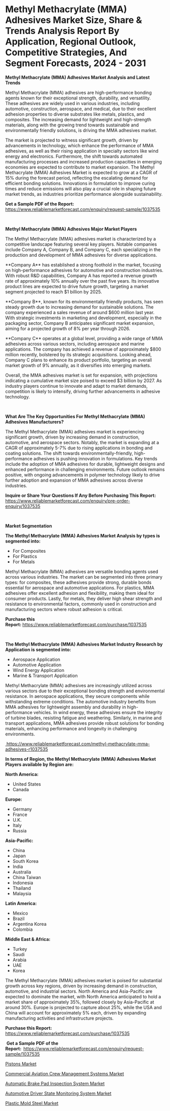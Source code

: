 <p><h1>Methyl Methacrylate (MMA) Adhesives Market Size, Share & Trends Analysis Report By Application, Regional Outlook, Competitive Strategies, And Segment Forecasts, 2024 - 2031</h1></p><p><strong>Methyl Methacrylate (MMA) Adhesives Market Analysis and Latest Trends</strong></p>
<p><p>Methyl Methacrylate (MMA) adhesives are high-performance bonding agents known for their exceptional strength, durability, and versatility. These adhesives are widely used in various industries, including automotive, construction, aerospace, and medical, due to their excellent adhesion properties to diverse substrates like metals, plastics, and composites. The increasing demand for lightweight and high-strength materials, along with the growing trend towards sustainable and environmentally friendly solutions, is driving the MMA adhesives market.</p><p>The market is projected to witness significant growth, driven by advancements in technology, which enhance the performance of MMA adhesives, as well as their rising application in specialty sectors like wind energy and electronics. Furthermore, the shift towards automated manufacturing processes and increased production capacities in emerging economies are expected to contribute to market expansion. The Methyl Methacrylate (MMA) Adhesives Market is expected to grow at a CAGR of 15% during the forecast period, reflecting the escalating demand for efficient bonding solutions. Innovations in formulation to improve curing times and reduce emissions will also play a crucial role in shaping future market trends, as industries prioritize performance alongside sustainability.</p></p>
<p><strong>Get a Sample PDF of the Report:&nbsp;</strong> <a href="https://www.reliablemarketforecast.com/enquiry/request-sample/1037535?utm_campaign=1080&utm_medium=2&utm_source=Github&utm_content=ia&utm_term=05122024&utm_id=methyl-methacrylate-mma-adhesives">https://www.reliablemarketforecast.com/enquiry/request-sample/1037535</a></p>
<p>&nbsp;</p>
<p><strong>Methyl Methacrylate (MMA) Adhesives Major Market Players</strong></p>
<p><p>The Methyl Methacrylate (MMA) adhesives market is characterized by a competitive landscape featuring several key players. Notable companies include Company A, Company B, and Company C, each specializing in the production and development of MMA adhesives for diverse applications.</p><p>**Company A** has established a strong foothold in the market, focusing on high-performance adhesives for automotive and construction industries. With robust R&D capabilities, Company A has reported a revenue growth rate of approximately 10% annually over the past five years. Its innovative product lines are expected to drive future growth, targeting a market segment projected to reach $1 billion by 2025.</p><p>**Company B**, known for its environmentally friendly products, has seen steady growth due to increasing demand for sustainable solutions. The company experienced a sales revenue of around $600 million last year. With strategic investments in marketing and development, especially in the packaging sector, Company B anticipates significant market expansion, aiming for a projected growth of 8% per year through 2026.</p><p>**Company C** operates at a global level, providing a wide range of MMA adhesives across various sectors, including aerospace and marine applications. The company has achieved a revenue of approximately $800 million recently, bolstered by its strategic acquisitions. Looking ahead, Company C plans to enhance its product portfolio, targeting an overall market growth of 9% annually, as it diversifies into emerging markets.</p><p>Overall, the MMA adhesives market is set for expansion, with projections indicating a cumulative market size poised to exceed $3 billion by 2027. As industry players continue to innovate and adapt to market demands, competition is likely to intensify, driving further advancements in adhesive technology.</p></p>
<p>&nbsp;</p>
<p><strong>What Are The Key Opportunities For Methyl Methacrylate (MMA) Adhesives Manufacturers?</strong></p>
<p><p>The Methyl Methacrylate (MMA) adhesives market is experiencing significant growth, driven by increasing demand in construction, automotive, and aerospace sectors. Notably, the market is expanding at a CAGR of approximately 5-7% due to rising applications in bonding and coating solutions. The shift towards environmentally-friendly, high-performance adhesives is pushing innovation in formulations. Key trends include the adoption of MMA adhesives for durable, lightweight designs and enhanced performance in challenging environments. Future outlook remains positive, with ongoing advancements in polymer technology likely to drive further adoption and expansion of MMA adhesives across diverse industries.</p></p>
<p><strong>Inquire or Share Your Questions If Any Before Purchasing This Report:</strong> <a href="https://www.reliablemarketforecast.com/enquiry/pre-order-enquiry/1037535?utm_campaign=1080&utm_medium=2&utm_source=Github&utm_content=ia&utm_term=05122024&utm_id=methyl-methacrylate-mma-adhesives">https://www.reliablemarketforecast.com/enquiry/pre-order-enquiry/1037535</a></p>
<p>&nbsp;</p>
<p><strong>Market Segmentation</strong></p>
<p><strong>The Methyl Methacrylate (MMA) Adhesives Market Analysis by types is segmented into:</strong></p>
<p><ul><li>For Composites</li><li>For Plastics</li><li>For Metals</li></ul></p>
<p><p>Methyl Methacrylate (MMA) adhesives are versatile bonding agents used across various industries. The market can be segmented into three primary types: for composites, these adhesives provide strong, durable bonds essential for aerospace and automotive applications. For plastics, MMA adhesives offer excellent adhesion and flexibility, making them ideal for consumer products. Lastly, for metals, they deliver high shear strength and resistance to environmental factors, commonly used in construction and manufacturing sectors where robust adhesion is critical.</p></p>
<p><strong>Purchase this Report:&nbsp;</strong><a href="https://www.reliablemarketforecast.com/purchase/1037535?utm_campaign=1080&utm_medium=2&utm_source=Github&utm_content=ia&utm_term=05122024&utm_id=methyl-methacrylate-mma-adhesives">https://www.reliablemarketforecast.com/purchase/1037535</a></p>
<p>&nbsp;</p>
<p><strong>The Methyl Methacrylate (MMA) Adhesives Market Industry Research by Application is segmented into:</strong></p>
<p><ul><li>Aerospace Application</li><li>Automotive Application</li><li>Wind Energy Application</li><li>Marine & Transport Application</li></ul></p>
<p><p>Methyl Methacrylate (MMA) adhesives are increasingly utilized across various sectors due to their exceptional bonding strength and environmental resistance. In aerospace applications, they secure components while withstanding extreme conditions. The automotive industry benefits from MMA adhesives for lightweight assembly and durability in high-performance vehicles. In wind energy, these adhesives ensure the integrity of turbine blades, resisting fatigue and weathering. Similarly, in marine and transport applications, MMA adhesives provide robust solutions for bonding materials, enhancing performance and longevity in challenging environments.</p></p>
<p><a href="https://www.reliablemarketforecast.com/methyl-methacrylate-mma-adhesives-r1037535?utm_campaign=1080&utm_medium=2&utm_source=Github&utm_content=ia&utm_term=05122024&utm_id=methyl-methacrylate-mma-adhesives">&nbsp;https://www.reliablemarketforecast.com/methyl-methacrylate-mma-adhesives-r1037535</a></p>
<p><strong>In terms of Region, the Methyl Methacrylate (MMA) Adhesives Market Players available by Region are:</strong></p>
<p>
    <p> <strong> North America: </strong>
        <ul>
            <li>United States</li>
            <li>Canada</li>
        </ul>
        </p> 
    <p> <strong> Europe: </strong>
        <ul>
            <li>Germany</li>
            <li>France</li>
            <li>U.K.</li>
            <li>Italy</li>
            <li>Russia</li>
        </ul>
        </p> 
    <p> <strong> Asia-Pacific: </strong>
        <ul>
            <li>China</li>
            <li>Japan</li>
            <li>South Korea</li>
            <li>India</li>
            <li>Australia</li>
            <li>China Taiwan</li>
            <li>Indonesia</li>
            <li>Thailand</li>
            <li>Malaysia</li>
        </ul>
        </p> 
    <p> <strong> Latin America: </strong>
        <ul>
            <li>Mexico</li>
            <li>Brazil</li>
            <li>Argentina Korea</li>
            <li>Colombia</li>
        </ul>
        </p> 
    <p> <strong> Middle East & Africa: </strong>
        <ul>
            <li>Turkey</li>
            <li>Saudi</li>
            <li>Arabia</li>
            <li>UAE</li>
            <li>Korea</li>
        </ul>
    </p>
    </p>
<p><p>The Methyl Methacrylate (MMA) adhesives market is poised for substantial growth across key regions, driven by increasing demand in construction, automotive, and industrial sectors. North America and Asia-Pacific are expected to dominate the market, with North America anticipated to hold a market share of approximately 35%, followed closely by Asia-Pacific at around 30%. Europe is projected to capture about 25%, while the USA and China will account for approximately 5% each, driven by expanding manufacturing activities and infrastructure projects.</p></p>
<p><strong>Purchase this Report: </strong><a href="https://www.reliablemarketforecast.com/purchase/1037535?utm_campaign=1080&utm_medium=2&utm_source=Github&utm_content=ia&utm_term=05122024&utm_id=methyl-methacrylate-mma-adhesives">https://www.reliablemarketforecast.com/purchase/1037535</a></p>
<p>&nbsp;<strong>Get a Sample PDF of the Report:&nbsp;&nbsp;</strong><a href="https://www.reliablemarketforecast.com/enquiry/request-sample/1037535?utm_campaign=1080&utm_medium=2&utm_source=Github&utm_content=ia&utm_term=05122024&utm_id=methyl-methacrylate-mma-adhesives">https://www.reliablemarketforecast.com/enquiry/request-sample/1037535</a></p>
<p><strong></strong></p>
<p><p><a href="https://issuu.com/reportprime-2/docs/pistons-market-size-2030.pptx?utm_campaign=1080&utm_medium=2&utm_source=Github&utm_content=ia&utm_term=05122024&utm_id=methyl-methacrylate-mma-adhesives">Pistons Market</a></p><p><a href="https://www.linkedin.com/pulse/commercial-aviation-crew-management-systems-market-analysis-cytbe?utm_campaign=1080&utm_medium=2&utm_source=Github&utm_content=ia&utm_term=05122024&utm_id=methyl-methacrylate-mma-adhesives">Commercial Aviation Crew Management Systems Market</a></p><p><a href="https://www.linkedin.com/pulse/future-automatic-brake-pad-inspection-system-market-key-y7bdc?utm_campaign=1080&utm_medium=2&utm_source=Github&utm_content=ia&utm_term=05122024&utm_id=methyl-methacrylate-mma-adhesives">Automatic Brake Pad Inspection System Market</a></p><p><a href="https://www.linkedin.com/pulse/comprehensive-analysis-automotive-driver-state-monitoring-vdyfe?utm_campaign=1080&utm_medium=2&utm_source=Github&utm_content=ia&utm_term=05122024&utm_id=methyl-methacrylate-mma-adhesives">Automotive Driver State Monitoring System Market</a></p><p><a href="https://issuu.com/reportprime-2/docs/plastic-mold-steel-market-size-2030.pptx?utm_campaign=1080&utm_medium=2&utm_source=Github&utm_content=ia&utm_term=05122024&utm_id=methyl-methacrylate-mma-adhesives">Plastic Mold Steel Market</a></p></p>